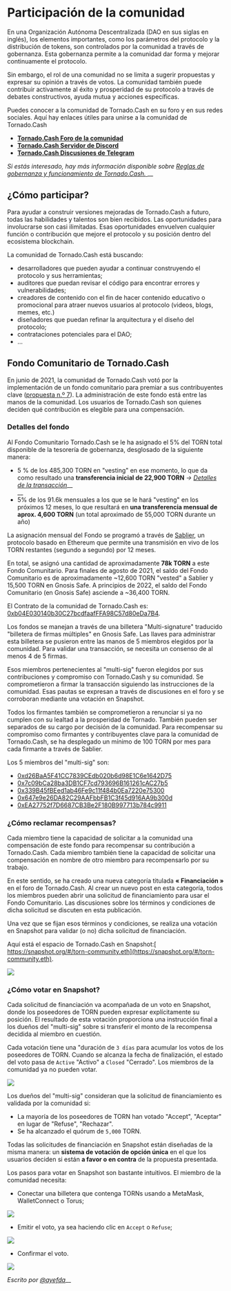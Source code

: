 # Participación de la comunidad

En una Organización Autónoma Descentralizada (DAO en sus siglas en inglés), los elementos importantes, como los parámetros del protocolo y la distribución de tokens, son controlados por la comunidad a través de gobernanza. Esta gobernanza permite a la comunidad dar forma y mejorar continuamente el protocolo.

Sin embargo, el rol de una comunidad no se limita a sugerir propuestas y expresar su opinión a través de votos. La comunidad también puede contribuir activamente al éxito y prosperidad de su protocolo a través de debates constructivos, ayuda mutua y acciones específicas.

Puedes conocer a la comunidad de Tornado.Cash en su foro y en sus redes sociales. Aquí hay enlaces útiles para unirse a la comunidad de Tornado.Cash

* ****[**Tornado.Cash Foro de la comunidad**](https://torn.community)****
* ****[**Tornado.Cash Servidor de Discord**](https://discord.com/invite/TFDrM8K42j)****
* ****[**Tornado.Cash Discusiones de Telegram**](https://t.me/TornadoCashOfficial)****

_Si estás interesado, hay más información disponible sobre_ [_Reglas de gobernanza y funcionamiento de Tornado.Cash._ ](governance.md)__

## ¿Cómo participar?

Para ayudar a construir versiones mejoradas de Tornado.Cash a futuro, todas las habilidades y talentos son bien recibidos. Las oportunidades para involucrarse son casi ilimitadas. Esas oportunidades envuelven cualquier función o contribución que mejore el protocolo y su posición dentro del ecosistema blockchain.

La comunidad de Tornado.Cash está buscando:

* desarrolladores que pueden ayudar a continuar construyendo el protocolo y sus herramientas;
* auditores que puedan revisar el código para encontrar errores y vulnerabilidades;
* creadores de contenido con el fin de hacer contenido educativo o promocional para atraer nuevos usuarios al protocolo (videos, blogs, memes, etc.)
* diseñadores que puedan refinar la arquitectura y el diseño del protocolo;
* contrataciones potenciales para el DAO;
* ...

## Fondo Comunitario de Tornado.Cash

En junio de 2021, la comunidad de Tornado.Cash votó por la implementación de un fondo comunitario para premiar a sus contribuyentes clave ([propuesta n.º 7](https://app.tornado.cash/governance/7)). La administración de este fondo está entre las manos de la comunidad. Los usuarios de Tornado.Cash son quienes deciden qué contribución es elegible para una compensación.

###

### Detalles del fondo

Al Fondo Comunitario Tornado.Cash se le ha asignado el 5% del TORN total disponible de la tesorería de gobernanza, desglosado de la siguiente manera:

* 5 % de los 485,300 TORN en "vesting" en ese momento, lo que da como resultado una **transferencia inicial de 22,900 TORN** _->_ [_Detalles de la transacción_](https://etherscan.io/tx/0xbe95f4268df2023d9ef234c1eedbb597b99e4c6e7d396d8f521ee482a1d93d47)__\
 __
* 5% de los 91.6k mensuales a los que se le hará "vesting" en los próximos 12 meses, lo que resultará en **una transferencia mensual de aprox. 4,600 TORN** (un total aproximado de 55,000 TORN durante un año)

La asignación mensual del Fondo se programó a través de [Sablier](https://sablier.finance), un protocolo basado en Ethereum que permite una transmisión en vivo de los TORN restantes (segundo a segundo) por 12 meses.&#x20;

En total, se asignó una cantidad de aproximadamente **78k TORN** a este Fondo Comunitario. Para finales de agosto de 2021, el saldo del Fondo Comunitario es de aproximadamente \~12,600 TORN "vested" a Sablier y 15,500 TORN en Gnosis Safe. A principios de 2022, el saldo del Fondo Comunitario (en Gnosis Safe) asciende a \~36,400 TORN.

El Contrato de la comunidad de Tornado.Cash es: [0xb04E030140b30C27bcdfaafFFA98C57d80eDa7B4](https://gnosis-safe.io/app/#/safes/0xb04E030140b30C27bcdfaafFFA98C57d80eDa7B4/balances).&#x20;

Los fondos se manejan a través de una billetera "Multi-signature" traducido "billetera de firmas múltiples" en Gnosis Safe. Las llaves para administrar esta billetera se pusieron entre las manos de 5 miembros elegidos por la comunidad. Para validar una transacción, se necesita un consenso de al menos 4 de 5 firmas.

Esos miembros pertenecientes al "multi-sig" fueron elegidos por sus contribuciones y compromiso con Tornado.Cash y su comunidad. Se comprometieron a firmar la transacción siguiendo las instrucciones de la comunidad. Esas pautas se expresan a través de discusiones en el foro y se corroboran mediante una votación en Snapshot.

Todos los firmantes también se comprometieron a renunciar si ya no cumplen con su lealtad a la prosperidad de Tornado. También pueden ser separados de su cargo por decisión de la comunidad. Para recompensar su compromiso como firmantes y contribuyentes clave para la comunidad de Tornado.Cash, se ha desplegado un mínimo de 100 TORN por mes para cada firmante a través de Sablier.

Los 5 miembros del "multi-sig" son:&#x20;

* [0xd26BaA5F41CC7839CEdb020b6d98E1C6e1642D75](https://etherscan.io/address/0xd26BaA5F41CC7839CEdb020b6d98E1C6e1642D75)
* [0x7c09bCa28ba3DB1CF7cd793696B161261cAC27b5](https://etherscan.io/address/0x7c09bCa28ba3DB1CF7cd793696B161261cAC27b5)
* [0x339B45fBEed1ab46Fe9c11f484b0Ea7220e75300](https://etherscan.io/address/0x339B45fBEed1ab46Fe9c11f484b0Ea7220e75300)
* [0x647e9e26DA82C29AAFbbFB1C3f45d916AA9b300d](https://etherscan.io/address/0x647e9e26DA82C29AAFbbFB1C3f45d916AA9b300d)
* [0xEA27752f7D6687CB3Be2F180B997713b784c9911](https://etherscan.io/address/0xEA27752f7D6687CB3Be2F180B997713b784c9911)



### ¿Cómo reclamar recompensas?

Cada miembro tiene la capacidad de solicitar a la comunidad una compensación de este fondo para recompensar su contribución a Tornado.Cash. Cada miembro también tiene la capacidad de solicitar una compensación en nombre de otro miembro para recompensarlo por su trabajo.

En este sentido, se ha creado una nueva categoría titulada **« Financiación »** en el foro de Tornado.Cash. Al crear un nuevo post en esta categoría, todos los miembros pueden abrir una solicitud de financiamiento para usar el Fondo Comunitario. Las discusiones sobre los términos y condiciones de dicha solicitud se discuten en esta publicación.&#x20;

Una vez que se fijan esos términos y condiciones, se realiza una votación en Snapshot para validar (o no) dicha solicitud de financiación.

Aquí está el espacio de Tornado.Cash en Snapshot:[ https://snapshot.org/#/torn-community.eth](https://snapshot.org/#/torn-community.eth).

![](../.gitbook/assets/page-daccueil.png)



### ¿Cómo votar en Snapshot?

Cada solicitud de financiación va acompañada de un voto en Snapshot, donde los poseedores de TORN pueden expresar explícitamente su posición. El resultado de esta votación proporciona una instrucción final a los dueños del "multi-sig" sobre si transferir el monto de la recompensa decidida al miembro en cuestión.

Cada votación tiene una "duración de `3 días` para acumular los votos de los poseedores de TORN. Cuando se alcanza la fecha de finalización, el estado del voto pasa de `Active` "Activo" a `Closed` "Cerrado". Los miembros de la comunidad ya no pueden votar.&#x20;

![](../.gitbook/assets/time-window.png)

Los dueños del "multi-sig" consideran que la solicitud de financiamiento es validada por la comunidad si:

* La mayoría de los poseedores de TORN han votado "Accept", "Aceptar" en lugar de "Refuse", "Rechazar".
* Se ha alcanzado el quórum de `5,000` TORN.

Todas las solicitudes de financiación en Snapshot están diseñadas de la misma manera: un **sistema de votación de opción única** en el que los usuarios deciden si están **a favor o en contra** de la propuesta presentada.

Los pasos para votar en Snapshot son bastante intuitivos. El miembro de la comunidad necesita:

* Conectar una billetera que contenga TORNs usando a MetaMask, WalletConnect o Torus;

![](../.gitbook/assets/connect-wallet.png)

* Emitir el voto, ya sea haciendo clic en `Accept` o `Refuse`;

![](../.gitbook/assets/cast-the-vote.png)

* Confirmar el voto.

![](../.gitbook/assets/confirm-the-vote.png)



_Escrito por_ [_@ayefda_](https://torn.community/u/ayefda)__